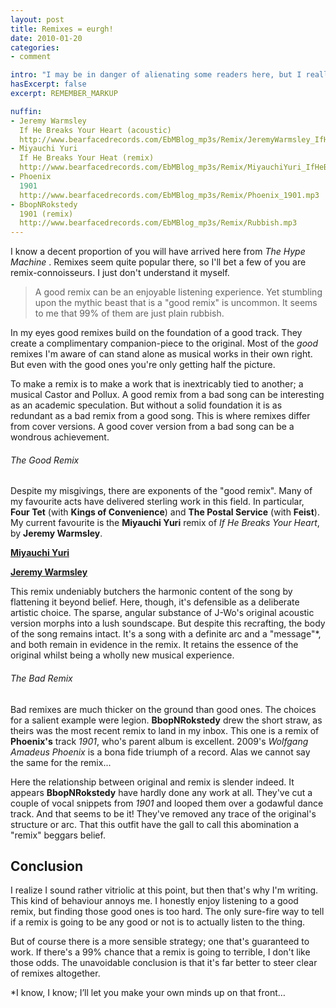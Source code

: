 ```yaml
---
layout: post
title: Remixes = eurgh!
date: 2010-01-20
categories:
- comment

intro: "I may be in danger of alienating some readers here, but I really don't see the appeal of remixes."
hasExcerpt: false
excerpt: REMEMBER_MARKUP

nuffin:
- Jeremy Warmsley
  If He Breaks Your Heart (acoustic)
  http://www.bearfacedrecords.com/EbMBlog_mp3s/Remix/JeremyWarmsley_IfHeBreaksYourHeart.mp3
- Miyauchi Yuri
  If He Breaks Your Heat (remix)
  http://www.bearfacedrecords.com/EbMBlog_mp3s/Remix/MiyauchiYuri_IfHeBreaksYourHeart.mp3
- Phoenix
  1901
  http://www.bearfacedrecords.com/EbMBlog_mp3s/Remix/Phoenix_1901.mp3
- BbopNRokstedy
  1901 (remix)
  http://www.bearfacedrecords.com/EbMBlog_mp3s/Remix/Rubbish.mp3
---
```


I know a decent proportion of you will have arrived here from *The Hype Machine* . Remixes seem quite popular there, so I'll bet a few of you are remix-connoisseurs. I just don't understand it myself.

> A good remix can be an enjoyable listening experience. Yet stumbling upon the mythic beast that is a "good remix" is uncommon. It seems to me that 99% of them are just plain rubbish.

In my eyes good remixes build on the foundation of a good track. They create a complimentary companion-piece to the original. Most of the *good* remixes I'm aware of can stand alone as musical works in their own right. But even with the good ones you're only getting half the picture.

To make a remix is to make a work that is inextricably tied to another; a musical Castor and Pollux. A good remix from a bad song can be interesting as an academic speculation. But without a solid foundation it is as redundant as a bad remix from a good song. This is where remixes differ from cover versions. A good cover version from a bad song can be a wondrous achievement.

<div class="dividerWrapper">
    <h6>The Good Remix</h6>
    <div class="arrow down"></div>
</div>

Despite my misgivings, there are exponents of the "good remix". Many of my favourite acts have delivered sterling work in this field. In particular, **Four Tet**  (with **Kings of Convenience**) and **The Postal Service** (with **Feist**). My current favourite is the **Miyauchi Yuri** remix of _If He Breaks Your Heart_, by **Jeremy Warmsley**.

[**Miyauchi Yuri**](http://www.miyauchiyuri.com)

[**Jeremy Warmsley**](http://www.jeremywarmsley.com)

This remix undeniably butchers the harmonic content of the song by flattening it beyond belief. Here, though, it's defensible as a deliberate artistic choice. The sparse, angular substance of J-Wo's original acoustic version morphs into a lush soundscape. But despite this recrafting, the body of the song remains intact. It's a song with a definite arc and a "message"\*, and both remain in evidence in the remix. It retains the essence of the original whilst being a wholly new musical experience.

<div class="dividerWrapper">
    <h6>The Bad Remix</h6>
    <div class="arrow down"></div>
</div>

Bad remixes are much thicker on the ground than good ones. The choices for a salient example were legion. **BbopNRokstedy** drew the short straw, as theirs was the most recent remix to land in my inbox. This one is a remix of **Phoenix's** track _1901_, who's parent album is excellent. 2009's _Wolfgang Amadeus Phoenix_ is a bona fide triumph of a record. Alas we cannot say the same for the remix...

Here the relationship between original and remix is slender indeed. It appears **BbopNRokstedy** have hardly done any work at all. They've cut a couple of vocal snippets from *1901* and looped them over a godawful dance track. And that seems to be it! They've removed any trace of the original's structure or arc. That this outfit have the gall to call this abomination a "remix" beggars belief.

## Conclusion

I realize I sound rather vitriolic at this point, but then that's why I'm writing. This kind of behaviour annoys me. I honestly enjoy listening to a good remix, but finding those good ones is too hard. The only sure-fire way to tell if a remix is going to be any good or not is to actually listen to the thing.

But of course there is a more sensible strategy; one that's guaranteed to work. If there's a 99% chance that a remix is going to terrible, I don't like those odds. The unavoidable conclusion is that it's far better to steer clear of remixes altogether.

<span class="small">\*I know, I know; I’ll let you make your own minds up on that front…</span>